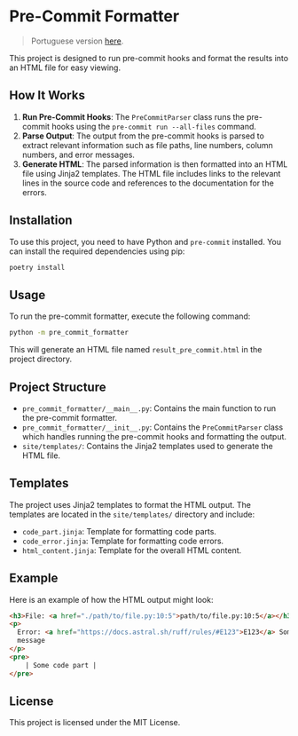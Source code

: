 # Pre-Commit Formatter

> Portuguese version [here](docs/README-pt.md).

This project is designed to run pre-commit hooks and format the results into an HTML file for easy viewing.

## How It Works

1. **Run Pre-Commit Hooks**: The `PreCommitParser` class runs the pre-commit hooks using the `pre-commit run --all-files` command.
2. **Parse Output**: The output from the pre-commit hooks is parsed to extract relevant information such as file paths, line numbers, column numbers, and error messages.
3. **Generate HTML**: The parsed information is then formatted into an HTML file using Jinja2 templates. The HTML file includes links to the relevant lines in the source code and references to the documentation for the errors.

## Installation

To use this project, you need to have Python and `pre-commit` installed. You can install the required dependencies using pip:

```sh
poetry install
```

## Usage

To run the pre-commit formatter, execute the following command:

```sh
python -m pre_commit_formatter
```

This will generate an HTML file named `result_pre_commit.html` in the project directory.

## Project Structure

- `pre_commit_formatter/__main__.py`: Contains the main function to run the pre-commit formatter.
- `pre_commit_formatter/__init__.py`: Contains the `PreCommitParser` class which handles running the pre-commit hooks and formatting the output.
- `site/templates/`: Contains the Jinja2 templates used to generate the HTML file.

## Templates

The project uses Jinja2 templates to format the HTML output. The templates are located in the `site/templates/` directory and include:

- `code_part.jinja`: Template for formatting code parts.
- `code_error.jinja`: Template for formatting code errors.
- `html_content.jinja`: Template for the overall HTML content.

## Example

Here is an example of how the HTML output might look:

```html
<h3>File: <a href="./path/to/file.py:10:5">path/to/file.py:10:5</a></h3>
<p>
  Error: <a href="https://docs.astral.sh/ruff/rules/#E123">E123</a> Some error
  message
</p>
<pre>
    | Some code part |
</pre>
```

## License

This project is licensed under the MIT License.
